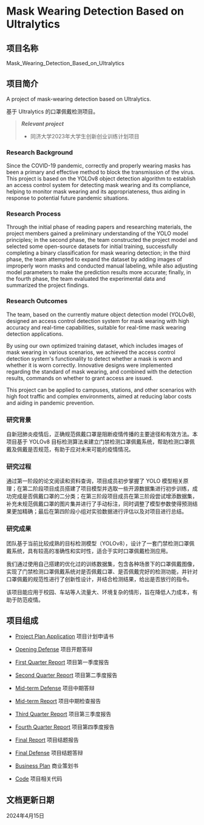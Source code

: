 # Mask Wearing Detection Based on Ultralytics

## 项目名称

Mask_Wearing_Detection_Based_on_Ultralytics

## 项目简介

A project of mask-wearing detection based on Ultralytics.

基于 Ultralytics 的口罩佩戴检测项目。

> ***Relevant project***
> * 同济大学2023年大学生创新创业训练计划项目

### Research Background

Since the COVID-19 pandemic, correctly and properly wearing masks has been a primary and effective method to block the transmission of the virus. This project is based on the YOLOv8 object detection algorithm to establish an access control system for detecting mask wearing and its compliance, helping to monitor mask wearing and its appropriateness, thus aiding in response to potential future pandemic situations.

### Research Process

Through the initial phase of reading papers and researching materials, the project members gained a preliminary understanding of the YOLO model principles; in the second phase, the team constructed the project model and selected some open-source datasets for initial training, successfully completing a binary classification for mask wearing detection; in the third phase, the team attempted to expand the dataset by adding images of improperly worn masks and conducted manual labeling, while also adjusting model parameters to make the prediction results more accurate; finally, in the fourth phase, the team evaluated the experimental data and summarized the project findings.

### Research Outcomes

The team, based on the currently mature object detection model (YOLOv8), designed an access control detection system for mask wearing with high accuracy and real-time capabilities, suitable for real-time mask wearing detection applications.

By using our own optimized training dataset, which includes images of mask wearing in various scenarios, we achieved the access control detection system's functionality to detect whether a mask is worn and whether it is worn correctly. Innovative designs were implemented regarding the standard of mask wearing, and combined with the detection results, commands on whether to grant access are issued.

This project can be applied to campuses, stations, and other scenarios with high foot traffic and complex environments, aimed at reducing labor costs and aiding in pandemic prevention.

### 研究背景

自新冠肺炎疫情后，正确规范佩戴口罩是阻断疫情传播的主要途径和有效方法。本项目基于 YOLOv8 目标检测算法来建立门禁检测口罩佩戴系统，帮助检测口罩佩戴及佩戴是否规范，有助于应对未来可能的疫情情况。

### 研究过程

通过第一阶段的论文阅读和资料查询，项目成员初步掌握了 YOLO 模型相关原理；在第二阶段项目成员搭建了项目模型并选取一些开源数据集进行初步训练，成功完成是否佩戴口罩的二分类；在第三阶段项目成员在第三阶段尝试增添数据集，补充未规范佩戴口罩的图片集并进行了手动标注，同时调整了模型参数使得预测结果更加精确；最后在第四阶段小组对实验数据进行评估以及对项目进行总结。

### 研究成果

团队基于当前比较成熟的目标检测模型（YOLOv8），设计了一套门禁检测口罩佩戴系统，具有较高的准确性和实时性，适合于实时口罩佩戴检测应用。

我们通过使用自己搭建的优化过的训练数据集，包含各种场景下的口罩佩戴图像，实现了门禁检测口罩佩戴系统对是否佩戴口罩、是否佩戴完好的检测功能，并针对口罩佩戴的规范性进行了创新性设计，并结合检测结果，给出是否放行的指令。

该项目能应用于校园、车站等人流量大、环境复杂的情形，旨在降低人力成本，有助于防范疫情。

## 项目组成

* [Project Plan Application](20230302_Project_Plan_Application.pdf)
项目计划申请书

* [Opening Defense](20230325_Opening_Defense.pptx)
项目开题答辩

* [First Quarter Report](20230710_First_Quarter_Report.pdf)
项目第一季度报告

* [Second Quarter Report](20231013_Second_Quarter_Report.pdf)
项目第二季度报告

* [Mid-term Defense](20231105_Mid-term_Defense.pptx)
项目中期答辩

* [Mid-term Report](20231105_Mid-term_Report.pdf)
项目中期检查报告

* [Third Quarter Report](20240122_Third_Quarter_Report.pdf)
项目第三季度报告

* [Fourth Quarter Report](20240301_Fourth_Quarter_Report.pdf)
项目第四季度报告

* [Final Report](20240315_Final_Report.pdf)
项目结题报告

* [Final Defense](20240322_Final_Defense.pptx)
项目结题答辩

* [Business Plan](20240403_Business_Plan.pdf)
商业策划书

* [Code](Code)
项目相关代码

## 文档更新日期

2024年4月15日